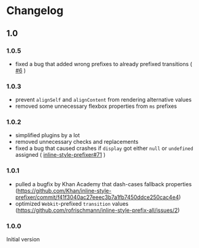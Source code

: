 # Changelog

## 1.0
### 1.0.5
* fixed a bug that added wrong prefixes to already prefixed transitions ( [#6](https://github.com/rofrischmann/inline-style-prefix-all/issues/6) )

### 1.0.3
* prevent `alignSelf` and `alignContent` from rendering alternative values
* removed some unnecessary flexbox properties from `ms` prefixes

### 1.0.2
* simplified plugins by a lot
* removed unnecessary checks and replacements
* fixed a bug that caused crashes if `display` got either `null` or `undefined` assigned ( [inline-style-prefixer#71](https://github.com/rofrischmann/inline-style-prefixer/pull/71#issue-139056802) )

### 1.0.1
* pulled a bugfix by Khan Academy that dash-cases fallback properties (https://github.com/Khan/inline-style-prefixer/commit/f41f3040ac27eeec3b7a1fb7450ddce250cac4e4)
* optimized `Webkit`-prefixed `transition` values (https://github.com/rofrischmann/inline-style-prefix-all/issues/2)

### 1.0.0
Initial version

